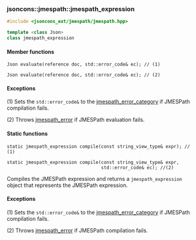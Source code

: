 ### jsoncons::jmespath::jmespath_expression

```c++
#include <jsoncons_ext/jmespath/jmespath.hpp>

template <class Json>
class jmespath_expression
```

#### Member functions

    Json evaluate(reference doc, std::error_code& ec); // (1)

    Json evaluate(reference doc, std::error_code& ec); // (2)

#### Exceptions

(1) Sets the `std::error_code&` to the [jmespath_error_category](jmespath_errc.md) if JMESPath compilation fails. 

(2) Throws [jmespath_error](jmespath_error.md) if JMESPath evaluation fails.

#### Static functions

    static jmespath_expression compile(const string_view_type& expr); // (1)

    static jmespath_expression compile(const string_view_type& expr,
                                       std::error_code& ec); //(2)

Compiles the JMESPath expression and returns a `jmespath_expression` object 
that represents the JMESPath expression.

#### Exceptions

(1) Sets the `std::error_code&` to the [jmespath_error_category](jmespath_errc.md) if JMESPath compilation fails. 

(2) Throws [jmespath_error](jmespath_error.md) if JMESPath compilation fails.

